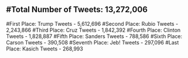 #Total Number of Tweets: 13,272,006 
---
#First Place: Trump Tweets - 5,612,696
#Second Place: Rubio Tweets - 2,243,866
#Third Place: Cruz Tweets - 1,842,392
#Fourth Place: Clinton Tweets - 1,828,887
#Fifth Place: Sanders Tweets - 788,586
#Sixth Place: Carson Tweets - 390,508
#Seventh Place: Jeb! Tweets - 297,096
#Last Place: Kasich Tweets - 268,993

